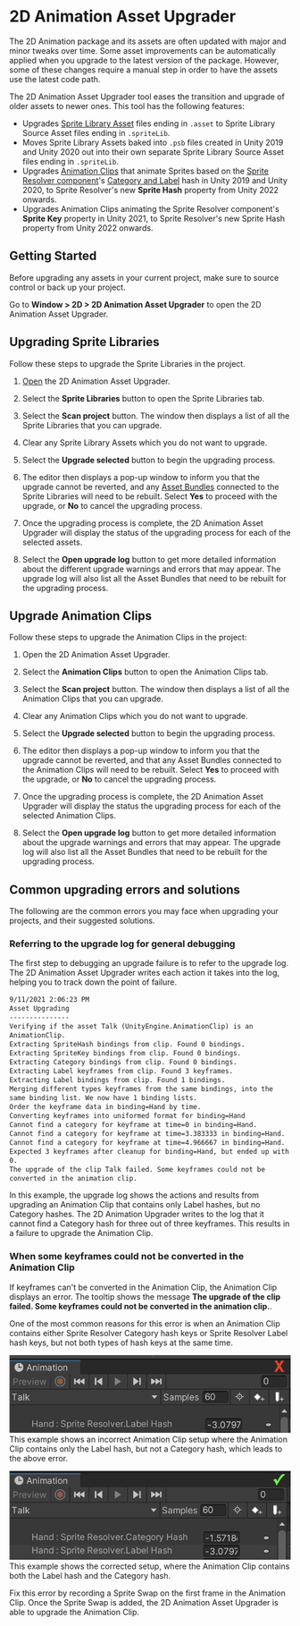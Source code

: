 # 2D Animation Asset Upgrader
The 2D Animation package and its assets are often updated with major and minor tweaks over time. Some asset improvements can be automatically applied when you upgrade to the latest version of the package. However, some of these changes require a manual step in order to have the assets use the latest code path.

The 2D Animation Asset Upgrader tool eases the transition and upgrade of older assets to newer ones. This tool has the following features:

- Upgrades [Sprite Library Asset](SL-Asset.md) files ending in `.asset` to Sprite Library Source Asset files ending in `.spriteLib`.
- Moves Sprite Library Assets baked into `.psb` files created in Unity 2019 and Unity 2020 out into their own separate Sprite Library Source Asset files ending in `.spriteLib`.
- Upgrades [Animation Clips](https://docs.unity3d.com/Manual/AnimationClips.html) that animate Sprites based on the [Sprite Resolver component](https://docs.unity3d.com/Packages/com.unity.2d.animation@latest/index.html?subfolder=/manual/SL-Resolver.html)'s [Category and Label](SL-Editor.md) hash in Unity 2019 and Unity 2020, to Sprite Resolver's new **Sprite Hash** property from Unity 2022 onwards.
- Upgrades Animation Clips animating the Sprite Resolver component's **Sprite Key** property in Unity 2021, to Sprite Resolver's new Sprite Hash property from Unity 2022 onwards.

## Getting Started
Before upgrading any assets in your current project, make sure to source control or back up your project.

Go to **Window > 2D > 2D Animation Asset Upgrader** to open the 2D Animation Asset Upgrader.

## Upgrading Sprite Libraries
Follow these steps to upgrade the Sprite Libraries in the project.
1. [Open](#getting-started) the 2D Animation Asset Upgrader.

2. Select the __Sprite Libraries__ button to open the Sprite Libraries tab.

3. Select the __Scan project__ button. The window then displays a list of all the Sprite Libraries that you can upgrade.

4. Clear any Sprite Library Assets which you do not want to upgrade.

5. Select the __Upgrade selected__ button to begin the upgrading process.

6. The editor then displays a pop-up window to inform you that the upgrade cannot be reverted, and any [Asset Bundles](https://docs.unity3d.com/Manual/AssetBundlesIntro.html) connected to the Sprite Libraries will need to be rebuilt. Select __Yes__ to proceed with the upgrade, or __No__ to cancel the upgrading process.

7. Once the upgrading process is complete, the 2D Animation Asset Upgrader will display the status of the upgrading process for each of the selected assets.

8. Select the __Open upgrade log__ button to get more detailed information about the different upgrade warnings and errors that may appear. The upgrade log will also list all the Asset Bundles that need to be rebuilt for the upgrading process.

## Upgrade Animation Clips
Follow these steps to upgrade the Animation Clips in the project:
1. Open the 2D Animation Asset Upgrader.

2. Select the **Animation Clips** button to open the Animation Clips tab.

3. Select the **Scan project** button. The window then displays a list of all the Animation Clips that you can upgrade.

4. Clear any Animation Clips which you do not want to upgrade.

5. Select the __Upgrade selected__ button to begin the upgrading process.

6. The editor then displays a pop-up window to inform you that the upgrade cannot be reverted, and that any Asset Bundles connected to the Animation Clips will need to be rebuilt. Select __Yes__ to proceed with the upgrade, or __No__ to cancel the upgrading process.

7. Once the upgrading process is complete, the 2D Animation Asset Upgrader will display the status the upgrading process for each of the selected Animation Clips.

8. Select the __Open upgrade log__ button to get more detailed information about the upgrade warnings and errors that may appear. The upgrade log will also list all the Asset Bundles that need to be rebuilt for the upgrading process.

## Common upgrading errors and solutions
The following are the common errors you may face when upgrading your projects, and their suggested solutions.

### Referring to the upgrade log for general debugging
The first step to debugging an upgrade failure is to refer to the upgrade log. The 2D Animation Asset Upgrader writes each action it takes into the log, helping you to track down the point of failure.

```
9/11/2021 2:06:23 PM
Asset Upgrading
---------------
Verifying if the asset Talk (UnityEngine.AnimationClip) is an AnimationClip.
Extracting SpriteHash bindings from clip. Found 0 bindings.
Extracting SpriteKey bindings from clip. Found 0 bindings.
Extracting Category bindings from clip. Found 0 bindings.
Extracting Label keyframes from clip. Found 3 keyframes.
Extracting Label bindings from clip. Found 1 bindings.
Merging different types keyframes from the same bindings, into the same binding list. We now have 1 binding lists.
Order the keyframe data in binding=Hand by time.
Converting keyframes into uniformed format for binding=Hand
Cannot find a category for keyframe at time=0 in binding=Hand.
Cannot find a category for keyframe at time=3.383333 in binding=Hand.
Cannot find a category for keyframe at time=4.966667 in binding=Hand.
Expected 3 keyframes after cleanup for binding=Hand, but ended up with 0.
The upgrade of the clip Talk failed. Some keyframes could not be converted in the animation clip.
```
In this example, the upgrade log shows the actions and results from upgrading an Animation Clip that contains only Label hashes, but no Category hashes. The 2D Animation Upgrader writes to the log that it cannot find a Category hash for three out of three keyframes. This results in a failure to upgrade the Animation Clip.

### When some keyframes could not be converted in the Animation Clip

If keyframes can't be converted in the Animation Clip, the Animation Clip displays an error. The tooltip shows the message **The upgrade of the clip failed. Some keyframes could not be converted in the animation clip.**.

One of the most common reasons for this error is when an Animation Clip contains either Sprite Resolver Category hash keys or Sprite Resolver Label hash keys, but not both types of hash keys at the same time.

![The Animation window with an incorrect Animation Clip setup where the Animation Clip contains only the Label hash, but not a Category hash.](images/AssetUpgrader_Err_CatLabel_InCorrect.png)
This example shows an incorrect Animation Clip setup where the Animation Clip contains only the Label hash, but not a Category hash, which leads to the above error.

![The Animation window with the corrected setup, where the Animation Clip contains both the Label hash and the Category hash.](images/AssetUpgrader_Err_CatLabel_Correct.png)
This example shows the corrected setup, where the Animation Clip contains both the Label hash and the Category hash.

Fix this error by recording a Sprite Swap on the first frame in the Animation Clip. Once the Sprite Swap is added, the 2D Animation Asset Upgrader is able to upgrade the Animation Clip.
